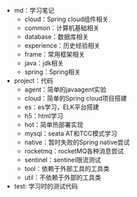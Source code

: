 - md：学习笔记
  - cloud：Spring cloud组件相关
  - common：计算机基础相关
  - database：数据库相关
  - experience：历史经验相关
  - frame：常用框架相关
  - java：jdk相关
  - spring：Spring相关
- project：代码
  - agent：简单的javaagent实验
  - cloud：简单的Spring cloud项目搭建
  - es：es学习，ELK平台搭建
  - h5：html学习
  - hot：简单热部署实现
  - mysql：seata AT和TCC模式学习
  - native：暂时失败的Spring native尝试
  - rocketmq：rocketMQ各种消息尝试
  - sentinel：sentinel限流测试
  - tool：依赖于外部工具的工具类
  - util：不依赖于外部的工具类
- test: 学习时的测试代码
